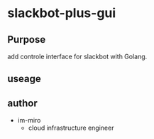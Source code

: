 # slackbot-plus-gui

## Purpose

add controle interface for slackbot with Golang.

## useage

## author

- im-miro
  - cloud infrastructure engineer